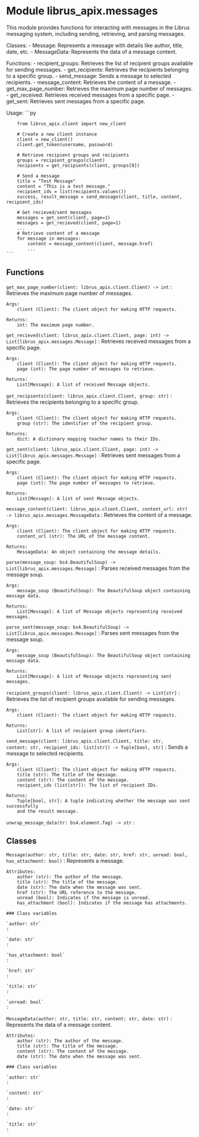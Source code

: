 Module librus_apix.messages
===========================
This module provides functions for interacting with messages in the Librus messaging system, including sending, retrieving, and parsing messages.

Classes:
    - Message: Represents a message with details like author, title, date, etc.
    - MessageData: Represents the data of a message content.

Functions:
    - recipient_groups: Retrieves the list of recipient groups available for sending messages.
    - get_recipients: Retrieves the recipients belonging to a specific group.
    - send_message: Sends a message to selected recipients.
    - message_content: Retrieves the content of a message.
    - get_max_page_number: Retrieves the maximum page number of messages.
    - get_received: Retrieves received messages from a specific page.
    - get_sent: Retrieves sent messages from a specific page.

Usage:
    ```py

        from librus_apix.client import new_client

        # Create a new client instance
        client = new_client()
        client.get_token(username, password)

        # Retrieve recipient groups and recipients
        groups = recipient_groups(client)
        recipients = get_recipients(client, groups[0])

        # Send a message
        title = "Test Message"
        content = "This is a test message."
        recipient_ids = list(recipients.values())
        success, result_message = send_message(client, title, content, recipient_ids)

        # Get recieved/sent messages
        messages = get_sent(client, page=1)
        messages = get_recieved(client, page=1)
        ...
        # Retrieve content of a message
        for message in messages:
            content = message_content(client, message.href)
            ...
    ```

Functions
---------

    
`get_max_page_number(client: librus_apix.client.Client) ‑> int`
:   Retrieves the maximum page number of messages.
    
    Args:
        client (Client): The client object for making HTTP requests.
    
    Returns:
        int: The maximum page number.

    
`get_recieved(client: librus_apix.client.Client, page: int) ‑> List[librus_apix.messages.Message]`
:   Retrieves received messages from a specific page.
    
    Args:
        client (Client): The client object for making HTTP requests.
        page (int): The page number of messages to retrieve.
    
    Returns:
        List[Message]: A list of received Message objects.

    
`get_recipients(client: librus_apix.client.Client, group: str)`
:   Retrieves the recipients belonging to a specific group.
    
    Args:
        client (Client): The client object for making HTTP requests.
        group (str): The identifier of the recipient group.
    
    Returns:
        dict: A dictionary mapping teacher names to their IDs.

    
`get_sent(client: librus_apix.client.Client, page: int) ‑> List[librus_apix.messages.Message]`
:   Retrieves sent messages from a specific page.
    
    Args:
        client (Client): The client object for making HTTP requests.
        page (int): The page number of messages to retrieve.
    
    Returns:
        List[Message]: A list of sent Message objects.

    
`message_content(client: librus_apix.client.Client, content_url: str) ‑> librus_apix.messages.MessageData`
:   Retrieves the content of a message.
    
    Args:
        client (Client): The client object for making HTTP requests.
        content_url (str): The URL of the message content.
    
    Returns:
        MessageData: An object containing the message details.

    
`parse(message_soup: bs4.BeautifulSoup) ‑> List[librus_apix.messages.Message]`
:   Parses received messages from the message soup.
    
    Args:
        message_soup (BeautifulSoup): The BeautifulSoup object containing message data.
    
    Returns:
        List[Message]: A list of Message objects representing received messages.

    
`parse_sent(message_soup: bs4.BeautifulSoup) ‑> List[librus_apix.messages.Message]`
:   Parses sent messages from the message soup.
    
    Args:
        message_soup (BeautifulSoup): The BeautifulSoup object containing message data.
    
    Returns:
        List[Message]: A list of Message objects representing sent messages.

    
`recipient_groups(client: librus_apix.client.Client) ‑> List[str]`
:   Retrieves the list of recipient groups available for sending messages.
    
    Args:
        client (Client): The client object for making HTTP requests.
    
    Returns:
        List[str]: A list of recipient group identifiers.

    
`send_message(client: librus_apix.client.Client, title: str, content: str, recipient_ids: list[str]) ‑> Tuple[bool, str]`
:   Sends a message to selected recipients.
    
    Args:
        client (Client): The client object for making HTTP requests.
        title (str): The title of the message.
        content (str): The content of the message.
        recipient_ids (list[str]): The list of recipient IDs.
    
    Returns:
        Tuple[bool, str]: A tuple indicating whether the message was sent successfully
        and the result message.

    
`unwrap_message_data(tr: bs4.element.Tag) ‑> str`
:   

Classes
-------

`Message(author: str, title: str, date: str, href: str, unread: bool, has_attachment: bool)`
:   Represents a message.
    
    Attributes:
        author (str): The author of the message.
        title (str): The title of the message.
        date (str): The date when the message was sent.
        href (str): The URL reference to the message.
        unread (bool): Indicates if the message is unread.
        has_attachment (bool): Indicates if the message has attachments.

    ### Class variables

    `author: str`
    :

    `date: str`
    :

    `has_attachment: bool`
    :

    `href: str`
    :

    `title: str`
    :

    `unread: bool`
    :

`MessageData(author: str, title: str, content: str, date: str)`
:   Represents the data of a message content.
    
    Attributes:
        author (str): The author of the message.
        title (str): The title of the message.
        content (str): The content of the message.
        date (str): The date when the message was sent.

    ### Class variables

    `author: str`
    :

    `content: str`
    :

    `date: str`
    :

    `title: str`
    :